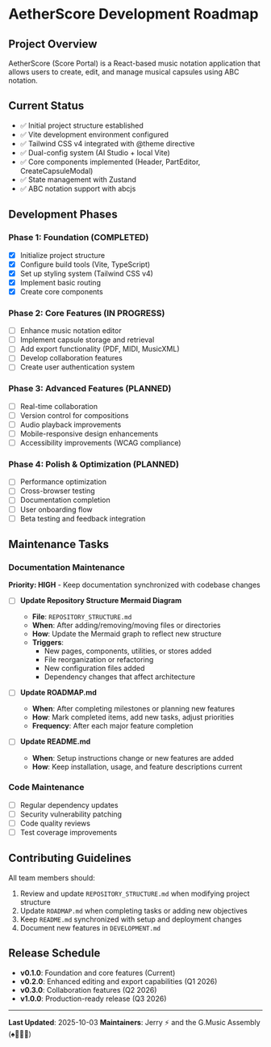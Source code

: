 # AetherScore Development Roadmap

## Project Overview
AetherScore (Score Portal) is a React-based music notation application that allows users to create, edit, and manage musical capsules using ABC notation.

## Current Status
- ✅ Initial project structure established
- ✅ Vite development environment configured
- ✅ Tailwind CSS v4 integrated with @theme directive
- ✅ Dual-config system (AI Studio + local Vite)
- ✅ Core components implemented (Header, PartEditor, CreateCapsuleModal)
- ✅ State management with Zustand
- ✅ ABC notation support with abcjs

## Development Phases

### Phase 1: Foundation (COMPLETED)
- [x] Initialize project structure
- [x] Configure build tools (Vite, TypeScript)
- [x] Set up styling system (Tailwind CSS v4)
- [x] Implement basic routing
- [x] Create core components

### Phase 2: Core Features (IN PROGRESS)
- [ ] Enhance music notation editor
- [ ] Implement capsule storage and retrieval
- [ ] Add export functionality (PDF, MIDI, MusicXML)
- [ ] Develop collaboration features
- [ ] Create user authentication system

### Phase 3: Advanced Features (PLANNED)
- [ ] Real-time collaboration
- [ ] Version control for compositions
- [ ] Audio playback improvements
- [ ] Mobile-responsive design enhancements
- [ ] Accessibility improvements (WCAG compliance)

### Phase 4: Polish & Optimization (PLANNED)
- [ ] Performance optimization
- [ ] Cross-browser testing
- [ ] Documentation completion
- [ ] User onboarding flow
- [ ] Beta testing and feedback integration

## Maintenance Tasks

### Documentation Maintenance
**Priority: HIGH** - Keep documentation synchronized with codebase changes

- [ ] **Update Repository Structure Mermaid Diagram**
  - **File**: `REPOSITORY_STRUCTURE.md`
  - **When**: After adding/removing/moving files or directories
  - **How**: Update the Mermaid graph to reflect new structure
  - **Triggers**:
    - New pages, components, utilities, or stores added
    - File reorganization or refactoring
    - New configuration files added
    - Dependency changes that affect architecture

- [ ] **Update ROADMAP.md**
  - **When**: After completing milestones or planning new features
  - **How**: Mark completed items, add new tasks, adjust priorities
  - **Frequency**: After each major feature completion

- [ ] **Update README.md**
  - **When**: Setup instructions change or new features are added
  - **How**: Keep installation, usage, and feature descriptions current

### Code Maintenance
- [ ] Regular dependency updates
- [ ] Security vulnerability patching
- [ ] Code quality reviews
- [ ] Test coverage improvements

## Contributing Guidelines
All team members should:
1. Review and update `REPOSITORY_STRUCTURE.md` when modifying project structure
2. Update `ROADMAP.md` when completing tasks or adding new objectives
3. Keep `README.md` synchronized with setup and deployment changes
4. Document new features in `DEVELOPMENT.md`

## Release Schedule
- **v0.1.0**: Foundation and core features (Current)
- **v0.2.0**: Enhanced editing and export capabilities (Q1 2026)
- **v0.3.0**: Collaboration features (Q2 2026)
- **v1.0.0**: Production-ready release (Q3 2026)

---

**Last Updated**: 2025-10-03
**Maintainers**: Jerry ⚡ and the G.Music Assembly (♠️🌿🎸🧵)
